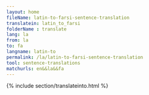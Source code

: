 ```yaml
---
layout: home
fileName: latin-to-farsi-sentence-translation
translatein: latin_to_farsi
folderName : translate
lang: la
from: la
to: fa
langname: latin-to
permalink: /la/latin-to-farsi-sentence-translation
tool: sentence-translations
matchurls: en&&la&&fa
---
```

{% include section/translateinto.html %}
